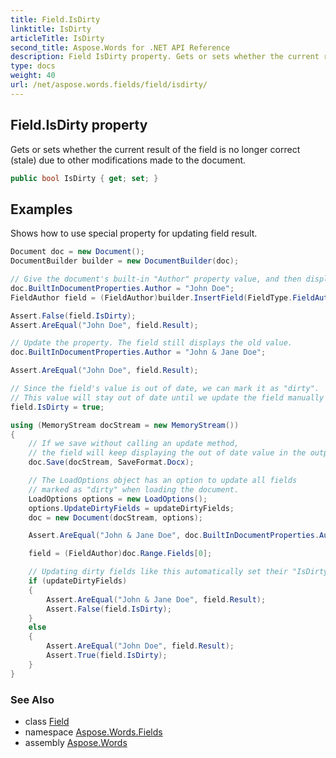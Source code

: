 ```yaml
---
title: Field.IsDirty
linktitle: IsDirty
articleTitle: IsDirty
second_title: Aspose.Words for .NET API Reference
description: Field IsDirty property. Gets or sets whether the current result of the field is no longer correct stale due to other modifications made to the document in C#.
type: docs
weight: 40
url: /net/aspose.words.fields/field/isdirty/
---
```

## Field.IsDirty property

Gets or sets whether the current result of the field is no longer correct (stale) due to other modifications made to the document.

```csharp
public bool IsDirty { get; set; }
```

## Examples

Shows how to use special property for updating field result.

```csharp
Document doc = new Document();
DocumentBuilder builder = new DocumentBuilder(doc);

// Give the document's built-in "Author" property value, and then display it with a field.
doc.BuiltInDocumentProperties.Author = "John Doe";
FieldAuthor field = (FieldAuthor)builder.InsertField(FieldType.FieldAuthor, true);

Assert.False(field.IsDirty);
Assert.AreEqual("John Doe", field.Result);

// Update the property. The field still displays the old value.
doc.BuiltInDocumentProperties.Author = "John & Jane Doe";

Assert.AreEqual("John Doe", field.Result);

// Since the field's value is out of date, we can mark it as "dirty".
// This value will stay out of date until we update the field manually with the Field.Update() method.
field.IsDirty = true;

using (MemoryStream docStream = new MemoryStream())
{
    // If we save without calling an update method,
    // the field will keep displaying the out of date value in the output document.
    doc.Save(docStream, SaveFormat.Docx);

    // The LoadOptions object has an option to update all fields
    // marked as "dirty" when loading the document.
    LoadOptions options = new LoadOptions();
    options.UpdateDirtyFields = updateDirtyFields;
    doc = new Document(docStream, options);

    Assert.AreEqual("John & Jane Doe", doc.BuiltInDocumentProperties.Author);

    field = (FieldAuthor)doc.Range.Fields[0];

    // Updating dirty fields like this automatically set their "IsDirty" flag to false.
    if (updateDirtyFields)
    {
        Assert.AreEqual("John & Jane Doe", field.Result);
        Assert.False(field.IsDirty);
    }
    else
    {
        Assert.AreEqual("John Doe", field.Result);
        Assert.True(field.IsDirty);
    }
}
```

### See Also

* class [Field](../)
* namespace [Aspose.Words.Fields](../../field/)
* assembly [Aspose.Words](../../../)
